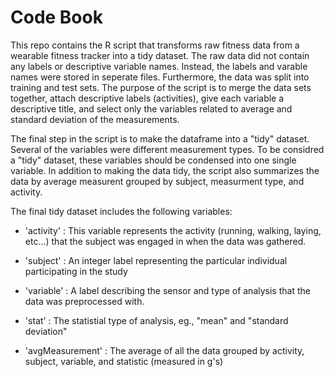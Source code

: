 # Code Book

This repo contains the R script that transforms raw fitness data from a wearable fitness tracker into a tidy dataset. The raw data did not contain any labels or descriptive variable names. Instead, the labels and varable names were stored in seperate files. Furthermore, the data was split into training and test sets. The purpose of the script is to merge the data sets together, attach descriptive labels (activities), give each variable a descriptive title, and select only the variables related to average and standard deviation of the measurements.

The final step in the script is to make the dataframe into a "tidy" dataset. Several of the variables were different measurement types. To be considred a "tidy" dataset, these variables should be condensed into one single variable. In addition to making the data tidy, the script also summarizes the data by average measurent grouped by subject, measurment type, and activity.

The final tidy dataset includes the following variables:

- 'activity' : This variable represents the activity (running, walking, laying, etc...) that the subject was engaged in when the data was gathered.

- 'subject' : An integer label representing the particular individual participating in the study

- 'variable' : A label describing the sensor and type of analysis that the data was preprocessed with.

- 'stat' : The statistial type of analysis, eg., "mean" and "standard deviation"

- 'avgMeasurement' : The average of all the data grouped by activity, subject, variable, and statistic (measured in g's)

